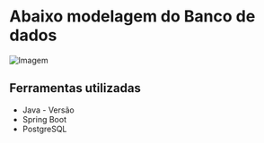 # Abaixo modelagem do Banco de dados

![Imagem](https://imgur.com/0givpCy)

## Ferramentas utilizadas

- Java - Versão
- Spring Boot
- PostgreSQL